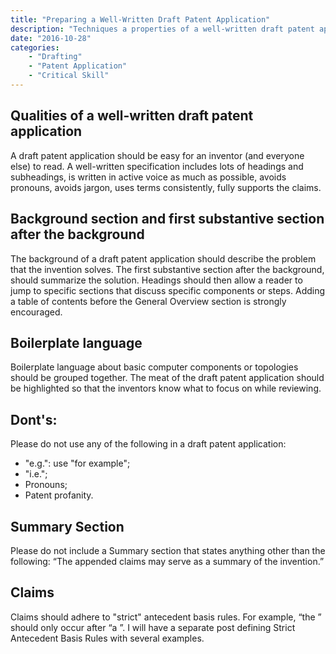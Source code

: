 ```yaml
---
title: "Preparing a Well-Written Draft Patent Application"
description: "Techniques a properties of a well-written draft patent application."
date: "2016-10-28"
categories: 
    - "Drafting"
    - "Patent Application"
    - "Critical Skill"
---
```


## Qualities of a well-written draft patent application

A draft patent application should be easy for an inventor (and everyone else) to read.  A well-written specification includes lots of headings and subheadings, is written in active voice as much as possible, avoids pronouns, avoids jargon, uses terms consistently, fully supports the claims.

## Background section and first substantive section after the background

The background of a draft patent application should describe the problem that the invention solves. The first substantive section after the background, should summarize the solution.  Headings should then allow a reader to jump to specific sections that discuss specific components or steps.  Adding a table of contents before the General Overview section is strongly encouraged.

## Boilerplate language

Boilerplate language about basic computer components or topologies should be grouped together. The meat of the draft patent application should be highlighted so that the inventors know what to focus on while reviewing.

## Dont's:

Please do not use any of the following in a draft patent application:
- "e.g.": use "for example";
- "i.e.";
- Pronouns;
- Patent profanity.


## Summary Section

Please do not include a Summary section that states anything other than the following: “The appended claims may serve as a summary of the invention.”


## Claims

Claims should adhere to "strict" antecedent basis rules. For example, “the <something>” should only occur after “a <something>”.  I will have a separate post defining Strict Antecedent Basis Rules with several examples.  
